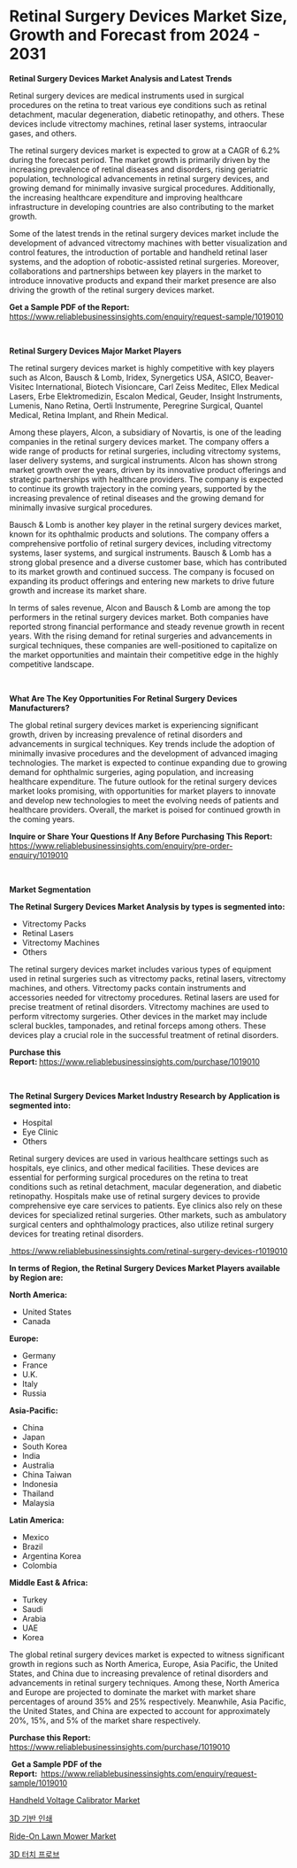 <p><h1>Retinal Surgery Devices Market Size, Growth and Forecast from 2024 - 2031</h1></p><p><strong>Retinal Surgery Devices Market Analysis and Latest Trends</strong></p>
<p><p>Retinal surgery devices are medical instruments used in surgical procedures on the retina to treat various eye conditions such as retinal detachment, macular degeneration, diabetic retinopathy, and others. These devices include vitrectomy machines, retinal laser systems, intraocular gases, and others.</p><p>The retinal surgery devices market is expected to grow at a CAGR of 6.2% during the forecast period. The market growth is primarily driven by the increasing prevalence of retinal diseases and disorders, rising geriatric population, technological advancements in retinal surgery devices, and growing demand for minimally invasive surgical procedures. Additionally, the increasing healthcare expenditure and improving healthcare infrastructure in developing countries are also contributing to the market growth.</p><p>Some of the latest trends in the retinal surgery devices market include the development of advanced vitrectomy machines with better visualization and control features, the introduction of portable and handheld retinal laser systems, and the adoption of robotic-assisted retinal surgeries. Moreover, collaborations and partnerships between key players in the market to introduce innovative products and expand their market presence are also driving the growth of the retinal surgery devices market.</p></p>
<p><strong>Get a Sample PDF of the Report:&nbsp;</strong> <a href="https://www.reliablebusinessinsights.com/enquiry/request-sample/1019010">https://www.reliablebusinessinsights.com/enquiry/request-sample/1019010</a></p>
<p>&nbsp;</p>
<p><strong>Retinal Surgery Devices Major Market Players</strong></p>
<p><p>The retinal surgery devices market is highly competitive with key players such as Alcon, Bausch & Lomb, Iridex, Synergetics USA, ASICO, Beaver-Visitec International, Biotech Visioncare, Carl Zeiss Meditec, Ellex Medical Lasers, Erbe Elektromedizin, Escalon Medical, Geuder, Insight Instruments, Lumenis, Nano Retina, Oertli Instrumente, Peregrine Surgical, Quantel Medical, Retina Implant, and Rhein Medical.</p><p>Among these players, Alcon, a subsidiary of Novartis, is one of the leading companies in the retinal surgery devices market. The company offers a wide range of products for retinal surgeries, including vitrectomy systems, laser delivery systems, and surgical instruments. Alcon has shown strong market growth over the years, driven by its innovative product offerings and strategic partnerships with healthcare providers. The company is expected to continue its growth trajectory in the coming years, supported by the increasing prevalence of retinal diseases and the growing demand for minimally invasive surgical procedures.</p><p>Bausch & Lomb is another key player in the retinal surgery devices market, known for its ophthalmic products and solutions. The company offers a comprehensive portfolio of retinal surgery devices, including vitrectomy systems, laser systems, and surgical instruments. Bausch & Lomb has a strong global presence and a diverse customer base, which has contributed to its market growth and continued success. The company is focused on expanding its product offerings and entering new markets to drive future growth and increase its market share.</p><p>In terms of sales revenue, Alcon and Bausch & Lomb are among the top performers in the retinal surgery devices market. Both companies have reported strong financial performance and steady revenue growth in recent years. With the rising demand for retinal surgeries and advancements in surgical techniques, these companies are well-positioned to capitalize on the market opportunities and maintain their competitive edge in the highly competitive landscape.</p></p>
<p>&nbsp;</p>
<p><strong>What Are The Key Opportunities For Retinal Surgery Devices Manufacturers?</strong></p>
<p><p>The global retinal surgery devices market is experiencing significant growth, driven by increasing prevalence of retinal disorders and advancements in surgical techniques. Key trends include the adoption of minimally invasive procedures and the development of advanced imaging technologies. The market is expected to continue expanding due to growing demand for ophthalmic surgeries, aging population, and increasing healthcare expenditure. The future outlook for the retinal surgery devices market looks promising, with opportunities for market players to innovate and develop new technologies to meet the evolving needs of patients and healthcare providers. Overall, the market is poised for continued growth in the coming years.</p></p>
<p><strong>Inquire or Share Your Questions If Any Before Purchasing This Report:</strong> <a href="https://www.reliablebusinessinsights.com/enquiry/pre-order-enquiry/1019010">https://www.reliablebusinessinsights.com/enquiry/pre-order-enquiry/1019010</a></p>
<p>&nbsp;</p>
<p><strong>Market Segmentation</strong></p>
<p><strong>The Retinal Surgery Devices Market Analysis by types is segmented into:</strong></p>
<p><ul><li>Vitrectomy Packs</li><li>Retinal Lasers</li><li>Vitrectomy Machines</li><li>Others</li></ul></p>
<p><p>The retinal surgery devices market includes various types of equipment used in retinal surgeries such as vitrectomy packs, retinal lasers, vitrectomy machines, and others. Vitrectomy packs contain instruments and accessories needed for vitrectomy procedures. Retinal lasers are used for precise treatment of retinal disorders. Vitrectomy machines are used to perform vitrectomy surgeries. Other devices in the market may include scleral buckles, tamponades, and retinal forceps among others. These devices play a crucial role in the successful treatment of retinal disorders.</p></p>
<p><strong>Purchase this Report:&nbsp;</strong><a href="https://www.reliablebusinessinsights.com/purchase/1019010">https://www.reliablebusinessinsights.com/purchase/1019010</a></p>
<p>&nbsp;</p>
<p><strong>The Retinal Surgery Devices Market Industry Research by Application is segmented into:</strong></p>
<p><ul><li>Hospital</li><li>Eye Clinic</li><li>Others</li></ul></p>
<p><p>Retinal surgery devices are used in various healthcare settings such as hospitals, eye clinics, and other medical facilities. These devices are essential for performing surgical procedures on the retina to treat conditions such as retinal detachment, macular degeneration, and diabetic retinopathy. Hospitals make use of retinal surgery devices to provide comprehensive eye care services to patients. Eye clinics also rely on these devices for specialized retinal surgeries. Other markets, such as ambulatory surgical centers and ophthalmology practices, also utilize retinal surgery devices for treating retinal disorders.</p></p>
<p><a href="https://www.reliablebusinessinsights.com/retinal-surgery-devices-r1019010">&nbsp;https://www.reliablebusinessinsights.com/retinal-surgery-devices-r1019010</a></p>
<p><strong>In terms of Region, the Retinal Surgery Devices Market Players available by Region are:</strong></p>
<p>
    <p> <strong> North America: </strong>
        <ul>
            <li>United States</li>
            <li>Canada</li>
        </ul>
        </p> 
    <p> <strong> Europe: </strong>
        <ul>
            <li>Germany</li>
            <li>France</li>
            <li>U.K.</li>
            <li>Italy</li>
            <li>Russia</li>
        </ul>
        </p> 
    <p> <strong> Asia-Pacific: </strong>
        <ul>
            <li>China</li>
            <li>Japan</li>
            <li>South Korea</li>
            <li>India</li>
            <li>Australia</li>
            <li>China Taiwan</li>
            <li>Indonesia</li>
            <li>Thailand</li>
            <li>Malaysia</li>
        </ul>
        </p> 
    <p> <strong> Latin America: </strong>
        <ul>
            <li>Mexico</li>
            <li>Brazil</li>
            <li>Argentina Korea</li>
            <li>Colombia</li>
        </ul>
        </p> 
    <p> <strong> Middle East & Africa: </strong>
        <ul>
            <li>Turkey</li>
            <li>Saudi</li>
            <li>Arabia</li>
            <li>UAE</li>
            <li>Korea</li>
        </ul>
    </p>
    </p>
<p><p>The global retinal surgery devices market is expected to witness significant growth in regions such as North America, Europe, Asia Pacific, the United States, and China due to increasing prevalence of retinal disorders and advancements in retinal surgery techniques. Among these, North America and Europe are projected to dominate the market with market share percentages of around 35% and 25% respectively. Meanwhile, Asia Pacific, the United States, and China are expected to account for approximately 20%, 15%, and 5% of the market share respectively.</p></p>
<p><strong>Purchase this Report: </strong><a href="https://www.reliablebusinessinsights.com/purchase/1019010">https://www.reliablebusinessinsights.com/purchase/1019010</a></p>
<p>&nbsp;<strong>Get a Sample PDF of the Report:&nbsp;&nbsp;</strong><a href="https://www.reliablebusinessinsights.com/enquiry/request-sample/1019010">https://www.reliablebusinessinsights.com/enquiry/request-sample/1019010</a></p>
<p><strong></strong></p>
<p><p><a href="https://github.com/haleemasakdiya1/Market-Research-Report-List-1/blob/main/handheld-voltage-calibrator-market.md">Handheld Voltage Calibrator Market</a></p><p><a href="https://github.com/erwindropdead54/Market-Research-Report-List-1/blob/main/6097820181428.md">3D 기반 인쇄</a></p><p><a href="https://github.com/rionkhanvai01/Market-Research-Report-List-1/blob/main/ride-on-lawn-mower-market.md">Ride-On Lawn Mower Market</a></p><p><a href="https://github.com/kein8762/Market-Research-Report-List-2/blob/main/5575115181427.md">3D 터치 프로브</a></p></p>